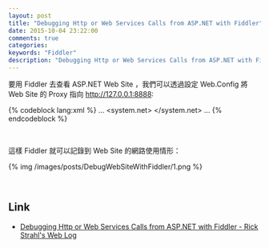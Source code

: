 ```yaml
---
layout: post
title: "Debugging Http or Web Services Calls from ASP.NET with Fiddler"
date: 2015-10-04 23:22:00
comments: true
categories: 
keywords: "Fiddler"
description: "Debugging Http or Web Services Calls from ASP.NET with Fiddler"
---
```


要用 Fiddler 去查看 ASP.NET Web Site ，我們可以透過設定 Web.Config 將 Web Site 的 Proxy 指向 http://127.0.0.1:8888:  

<!-- More -->


{% codeblock lang:xml %}
...
<system.net>
  <defaultProxy>
    <proxy  proxyaddress="http://127.0.0.1:8888" />
  </defaultProxy>
</system.net>
...
{% endcodeblock %}

<br/>


這樣 Fiddler 就可以記錄到 Web Site 的網路使用情形：  

{% img /images/posts/DebugWebSiteWithFiddler/1.png %}

<br/>


Link
----
* [Debugging Http or Web Services Calls from ASP.NET with Fiddler - Rick Strahl's Web Log](http://weblog.west-wind.com/posts/2008/Mar/14/Debugging-Http-or-Web-Services-Calls-from-ASPNET-with-Fiddler)
